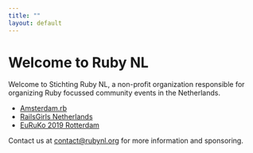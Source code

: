 ```yaml
---
title: ""
layout: default
---
```


# Welcome to Ruby NL

Welcome to Stichting Ruby NL, a non-profit organization responsible for organizing Ruby focussed community events in the Netherlands.

- [Amsterdam.rb](https://amsrb.org)
- [RailsGirls Netherlands](https://railsgirls.nl)
- [EuRuKo 2019 Rotterdam](https://euruko2019.org)

Contact us at [contact@rubynl.org](mailto:contact@rubynl.org) for more information and sponsoring.

